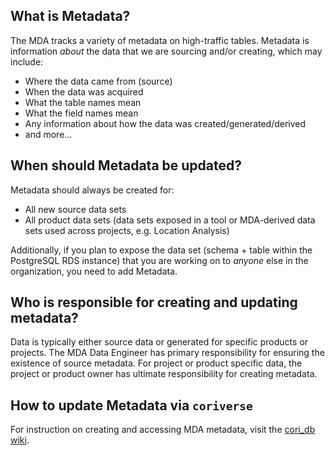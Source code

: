 ## What is Metadata?

The MDA tracks a variety of metadata on high-traffic tables. Metadata is information _about_ the data that we are sourcing and/or creating, which may include:
  * Where the data came from (source)
  * When the data was acquired
  * What the table names mean
  * What the field names mean
  * Any information about how the data was created/generated/derived
  * and more...

## When should Metadata be updated?

Metadata should always be created for:
  * All new source data sets
  * All product data sets (data sets exposed in a tool or MDA-derived data sets used across projects, e.g. Location Analysis)

Additionally, if you plan to expose the data set (schema + table within the PostgreSQL RDS instance) that you are working on to _anyone_ else in the organization, you need to add Metadata.

## Who is responsible for creating and updating metadata?

Data is typically either source data or generated for specific products or projects. The MDA Data Engineer has primary responsibility for ensuring the existence of source metadata. For project or product specific data, the project or product owner has ultimate responsibility for creating metadata.

## How to update Metadata via `coriverse`

For instruction on creating and accessing MDA metadata, visit the [cori_db wiki](https://github.com/ruralinnovation/cori_db/wiki/Metadata).